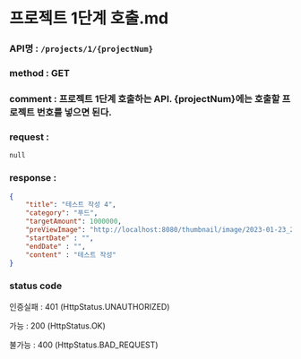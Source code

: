# 프로젝트 1단계 호출.md
### API명 : `/projects/1/{projectNum}`

### method : GET

### comment : 프로젝트 1단계 호출하는 API. {projectNum}에는 호출할 프로젝트 번호를 넣으면 된다.

### request :
    null

### response :
~~~json
{
    "title": "테스트 작성 4",
    "category": "푸드",
    "targetAmount": 1000000,
    "preViewImage": "http://localhost:8080/thumbnail/image/2023-01-23_22:58:46_musicmeet.png",
    "startDate" : "",
    "endDate" : "",
    "content" : "테스트 작성"
}
~~~

### status code
인증실패 : 401 (HttpStatus.UNAUTHORIZED)

가능 : 200 (HttpStatus.OK)

불가능 : 400 (HttpStatus.BAD_REQUEST)